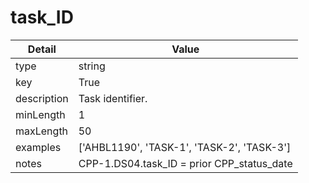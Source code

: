 # task_ID
| Detail | Value |
| ------ | ----- |
| type | string |
| key | True |
| description | Task identifier. |
| minLength | 1 |
| maxLength | 50 |
| examples | ['AHBL1190', 'TASK-1', 'TASK-2', 'TASK-3'] |
| notes | CPP-1.DS04.task_ID = prior CPP_status_date |

